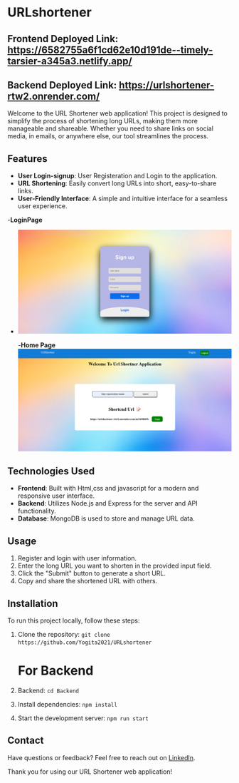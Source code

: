 # URLshortener

## Frontend Deployed Link: https://6582755a6f1cd62e10d191de--timely-tarsier-a345a3.netlify.app/

## Backend Deployed Link: https://urlshortener-rtw2.onrender.com/

Welcome to the URL Shortener web application! This project is designed to simplify the process of shortening long URLs, making them more manageable and shareable. Whether you need to share links on social media, in emails, or anywhere else, our tool streamlines the process.

## Features

- **User Login-signup**: User Registeration and Login to the application.
- **URL Shortening**: Easily convert long URLs into short, easy-to-share links.
- **User-Friendly Interface**: A simple and intuitive interface for a seamless user experience.

-**LoginPage**

- ![image](./frontend/Images/Loginpage.png)

  -**Home Page**
  ![image](./frontend/Images/Homepage.png)

## Technologies Used

- **Frontend**: Built with Html,css and javascript for a modern and responsive user interface.
- **Backend**: Utilizes Node.js and Express for the server and API functionality.
- **Database**: MongoDB is used to store and manage URL data.

## Usage

1. Register and login with user information.
1. Enter the long URL you want to shorten in the provided input field.
1. Click the "Submit" button to generate a short URL.
1. Copy and share the shortened URL with others.

## Installation

To run this project locally, follow these steps:

1. Clone the repository: `git clone https://github.com/Yogita2021/URLshortener`

   # For Backend

2. Backend: `cd Backend`
3. Install dependencies: `npm install`
4. Start the development server: `npm run start`

## Contact

Have questions or feedback? Feel free to reach out on [LinkedIn](https://www.linkedin.com/in/maneyogita/).

Thank you for using our URL Shortener web application!
